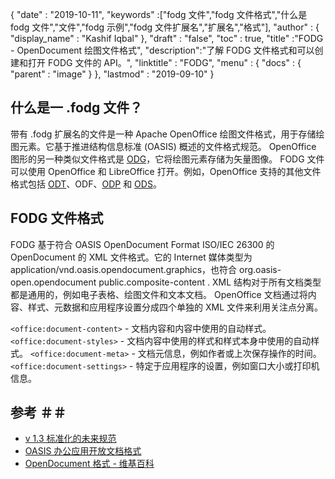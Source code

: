 {
  "date" : "2019-10-11",
  "keywords" :["fodg 文件","fodg 文件格式","什么是 fodg 文件","文件","fodg 示例","fodg 文件扩展名","扩展名","格式"],
  "author" : {
    "display_name" : "Kashif Iqbal"
},
  "draft" : "false",
  "toc" : true,
  "title" :"FODG - OpenDocument 绘图文件格式",
  "description":"了解 FODG 文件格式和可以创建和打开 FODG 文件的 API。",
  "linktitle" : "FODG",
  "menu" : {
    "docs" : {
      "parent" : "image"
}
},
  "lastmod" : "2019-09-10"
}

## 什么是一 .fodg 文件？

带有 .fodg 扩展名的文件是一种 Apache OpenOffice 绘图文件格式，用于存储绘图元素。它基于推进结构信息标准 (OASIS) 概述的文件格式规范。 OpenOffice 图形的另一种类似文件格式是 [ODG](/zh/image/odg/)，它将绘图元素存储为矢量图像。 FODG 文件可以使用 OpenOffice 和 LibreOffice 打开。例如，OpenOffice 支持的其他文件格式包括 [ODT](/zh/word-processing/odt/)、ODF、[ODP](/zh/presentation/odp/) 和 [ODS](/zh/spreadsheet/ods/)。

## FODG 文件格式

FODG 基于符合 OASIS OpenDocument Format ISO/IEC 26300 的 OpenDocument 的 XML 文件格式。它的 Internet 媒体类型为 application/vnd.oasis.opendocument.graphics，也符合 org.oasis-open.opendocument public.composite-content . XML 结构对于所有文档类型都是通用的，例如电子表格、绘图文件和文本文档。 OpenOffice 文档通过将内容、样式、元数据和应用程序设置分成四个单独的 XML 文件来利用关注点分离。

`<office:document-content>` - 文档内容和内容中使用的自动样式。
`<office:document-styles>` - 文档内容中使用的样式和样式本身中使用的自动样式。
`<office:document-meta>` - 文档元信息，例如作者或上次保存操作的时间。
`<office:document-settings>` - 特定于应用程序的设置，例如窗口大小或打印机信息。

## 参考 ＃＃
* [v 1.3 标准化的未来规范](https://docs.oasis-open.org/office/OpenDocument/v1.3/cs01/OpenDocument-v1.3-cs01.zip)
* [OASIS 办公应用开放文档格式](https://www.oasis-open.org/committees/tc_home.php?wg_abbrev=office)
* [OpenDocument 格式 - 维基百科](https://en.wikipedia.org/wiki/OpenDocument)

